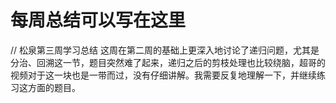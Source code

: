 ﻿# 每周总结可以写在这里

// 松泉第三周学习总结
这周在第二周的基础上更深入地讨论了递归问题，尤其是分治、回溯这一节，题目突然难了起来，递归之后的剪枝处理也比较绕脑，超哥的视频对于这一块也是一带而过，没有仔细讲解。我需要反复地理解一下，并继续练习这方面的题目。